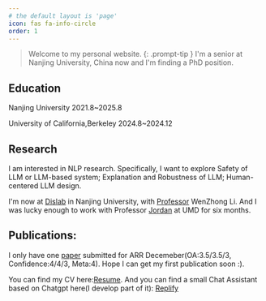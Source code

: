 ```yaml
---
# the default layout is 'page'
icon: fas fa-info-circle
order: 1
---
```


<!-- > Add Markdown syntax content to file `_tabs/about.md`{: .filepath } and it will show up on this page.
{: .prompt-tip } -->

> Welcome to my personal website. 
{: .prompt-tip }
I'm a senior at Nanjing University, China now and I'm finding a PhD position. 

## Education
Nanjing University              2021.8~2025.8

University of California,Berkeley       2024.8~2024.12

## Research
I am interested in NLP research. Specifically, I want to explore Safety of LLM or LLM-based system; Explanation and Robustness of LLM; Human-centered LLM design.



I'm now at [Dislab](https://dislab.nju.edu.cn/) in Nanjing University, with [Professor](https://cs.nju.edu.cn/lwz) WenZhong Li. And I was lucky enough to work with Professor [Jordan](https://www.cs.umd.edu/~jbg/) at UMD for six months.

## Publications: 
I only have one [paper](https://arxiv.org/abs/2502.14638) submitted for ARR Decemeber(OA:3.5/3.5/3, Confidence:4/4/3, Meta:4). Hope I can get my first publication soon :).


You can find my CV here:[Resume](../assets/CV-Runze%20LI.pdf). And you can find a small Chat Assistant based on Chatgpt here(I develop part of it): [Replify](https://play.google.com/store/apps/details?id=com.talkai.assist)


